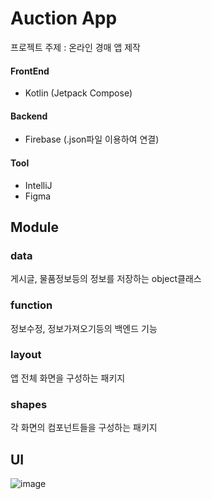 # Auction App
프로젝트 주제 : 온라인 경매 앱 제작

#### FrontEnd
* Kotlin (Jetpack Compose)

#### Backend
* Firebase (.json파일 이용하여 연결)

#### Tool
* IntelliJ
* Figma

## Module

### data 

게시글, 물품정보등의 정보를 저장하는 object클래스

### function 

정보수정, 정보가져오기등의 백엔드 기능

### layout

앱 전체 화면을 구성하는 패키지

### shapes

각 화면의 컴포넌트들을 구성하는 패키지

## UI

![image](https://github.com/user-attachments/assets/f1b941cf-7c6d-4252-9b0f-902e2af4cfba)


